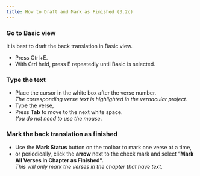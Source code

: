 ```yaml
---
title: How to Draft and Mark as Finished (3.2c)
---
```

### Go to Basic view

It is best to draft the back translation in Basic view.

-   Press Ctrl+E.
-   With Ctrl held, press E repeatedly until Basic is selected.

### Type the text

-   Place the cursor in the white box after the verse number.  
    *The corresponding verse text is highlighted in the vernacular project.*
-   Type the verse,
-   Press **Tab** to move to the next white space.  
    *You do not need to use the mouse*.

### Mark the back translation as finished

-   Use the **Mark Status** button on the toolbar to mark one verse at a time,
-   or periodically, click the **arrow** next to the check mark and select “**Mark All Verses in Chapter as Finished”.**  
    *This will only mark the verses in the chapter that have text*.
